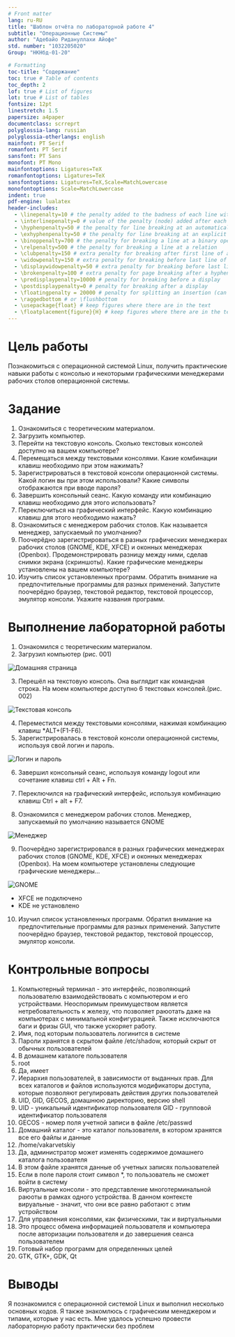 ```yaml
---
# Front matter
lang: ru-RU
title: "Шаблон отчёта по лабораторной работе 4"
subtitle: "Операционные Системы"
author: "Адебайо Ридануллахи Айофе"
std. number: "1032205020"
Group: "НКНбд-01-20"

# Formatting
toc-title: "Содержание"
toc: true # Table of contents
toc_depth: 2
lof: true # List of figures
lot: true # List of tables
fontsize: 12pt
linestretch: 1.5
papersize: a4paper
documentclass: scrreprt
polyglossia-lang: russian
polyglossia-otherlangs: english
mainfont: PT Serif
romanfont: PT Serif
sansfont: PT Sans
monofont: PT Mono
mainfontoptions: Ligatures=TeX
romanfontoptions: Ligatures=TeX
sansfontoptions: Ligatures=TeX,Scale=MatchLowercase
monofontoptions: Scale=MatchLowercase
indent: true
pdf-engine: lualatex
header-includes:
  - \linepenalty=10 # the penalty added to the badness of each line within a paragraph (no associated penalty node) Increasing the value makes tex try to have fewer lines in the paragraph.
  - \interlinepenalty=0 # value of the penalty (node) added after each line of a paragraph.
  - \hyphenpenalty=50 # the penalty for line breaking at an automatically inserted hyphen
  - \exhyphenpenalty=50 # the penalty for line breaking at an explicit hyphen
  - \binoppenalty=700 # the penalty for breaking a line at a binary operator
  - \relpenalty=500 # the penalty for breaking a line at a relation
  - \clubpenalty=150 # extra penalty for breaking after first line of a paragraph
  - \widowpenalty=150 # extra penalty for breaking before last line of a paragraph
  - \displaywidowpenalty=50 # extra penalty for breaking before last line before a display math
  - \brokenpenalty=100 # extra penalty for page breaking after a hyphenated line
  - \predisplaypenalty=10000 # penalty for breaking before a display
  - \postdisplaypenalty=0 # penalty for breaking after a display
  - \floatingpenalty = 20000 # penalty for splitting an insertion (can only be split footnote in standard LaTeX)
  - \raggedbottom # or \flushbottom
  - \usepackage{float} # keep figures where there are in the text
  - \floatplacement{figure}{H} # keep figures where there are in the text
---
```


# Цель работы

Познакомиться с операционной системой Linux, получить практические навыки работы с консолью и некоторыми графическими менеджерами рабочих столов операционной
системы.

# Задание

1. Ознакомиться с теоретическим материалом.
2. Загрузить компьютер.
3. Перейти на текстовую консоль. Сколько текстовых консолей доступно на вашем компьютере?
4. Перемещаться между текстовыми консолями. Какие комбинации клавиш необходимо
при этом нажимать?
5. Зарегистрироваться в текстовой консоли операционной системы. Какой логин вы при
этом использовали? Какие символы отображаются при вводе пароля?
6. Завершить консольный сеанс. Какую команду или комбинацию клавиш необходимо
для этого использовать?
7. Переключиться на графический интерфейс. Какую комбинацию клавиш для этого
необходимо нажать?
8. Ознакомиться с менеджером рабочих столов. Как называется менеджер, запускаемый
по умолчанию?
9. Поочерёдно зарегистрироваться в разных графических менеджерах рабочих столов
(GNOME, KDE, XFCE) и оконных менеджерах (Openbox). Продемонстрировать разницу
между ними, сделав снимки экрана (скриншоты). Какие графические менеджеры
установлены на вашем компьютере?
10. Изучить список установленных программ. Обратить внимание на предпочтительные программы для разных применений. Запустите поочерёдно браузер, текстовой
редактор, текстовой процессор, эмулятор консоли. Укажите названия программ.


# Выполнение лабораторной работы

1. Ознакомился с теоретическим материалом.
2. Загрузил компьютер (рис. 001)

![Домашняя страница](image/001.jpg)

3. Перешёл на текстовую консоль. Она выглядит как командная строка. На моем компьютере доступно 6 текстовых консолей.(рис. 002)

![Текстовая консоль](image/002.jpg)


4. Переместился между текстовыми консолями, нажимая комбинацию клавиш *ALT+(F1-F6).
5. Зарегистрировалась в текстовой консоли операционной системы, используя свой логин и пароль.

![Логин и пароль](image/003.jpg)


6. Завершил консольный сеанс, используя команду logout или сочетание клавиш ctrl + Alt + Fn.

7. Переключился на графический интерфейс, используя комбинацию клавиш Ctrl + alt + F7.

8. Ознакомился с менеджером рабочих столов. Менеджер, запускаемый по умолчанию называется GNOME

![Менеджер](image/004.jpg)


9. Поочерёдно зарегистрировался в разных графических менеджерах рабочих столов (GNOME, KDE, XFCE) и оконных менеджерах (Openbox). На моем компьютере установлены следующие графические менеджеры...

![GNOME](image/Gnome.jpg)


- XFCE не подключено
- KDE не установлено

10. Изучил список установленных программ. Обратил внимание на предпочтительные программы для разных применений. Запустите поочерёдно браузер, текстовой редактор, текстовой процессор, эмулятор консоли.

# Контрольные вопросы
1. Компьютерный терминал - это интерфейс, позволяющий пользователю взаимодействовать с компьютером и его устройствами. 
Неоспоримым преимуществом является нетребовательность к железу, что позволяет раюотать даже на компьютерах с минимальной конфигурацией. Также исключаются баги и фризы GUI, что также ускоряет работу. 
2. Имя, под которым пользователь логинится в системе 
3. Пароли хранятся в скрытом файле /etc/shadow, который скрыт от обычных пользователей 
4. В домашнем каталоге пользователя 
5. root 
6. Да, имеет 
7. Иерархия пользователей, в зависимости от выданных прав. Для всех каталогов и файлов используются модификаторы доступа, которые позволяют регулировать действия других пользователей 
8. UID, GID, GECOS, домашнюю директорию, версию shell 
9. UID - уникальный идентификатор пользователя 
   GID - групповой идентификатор пользователя 
10. GECOS - номер поля учетной записи в файле /etc/passwd 
11. Домашний каталог - это каталог пользователя, в котором хранятся все его файлы и данные 
12. /home/vakarvetskiy 
13. Да, администратор может изменять содержимое домашнего каталога пользователя 
14. В этом файле хранятся данные об учетных записях пользователей 
15. Если в поле пароля стоит символ *, то пользователь не сможет войти в систему 
16. Виртуальные консоли - это представление многотерминальной раюоты в рамках одного устройства. В данном контексте вируальные - значит, что они все равно работают с этим устройством 
17. Для управления консолями, как физическими, так и виртуальными 
18. Это процесс обмена информацией пользователя и компьютера после авторизации пользователя и до завершения сеанса пользователем 
19. Готовый набор программ для определенных целей
20.  GTK, GTK+, GDK, Qt

# Выводы

Я познакомился с операционной системой Linux и выполнил несколько основных кодов. Я также знакомлюсь с графическим менеджером и типами, которые у нас есть. Мне удалось успешно провести лабораторную работу практически без проблем
